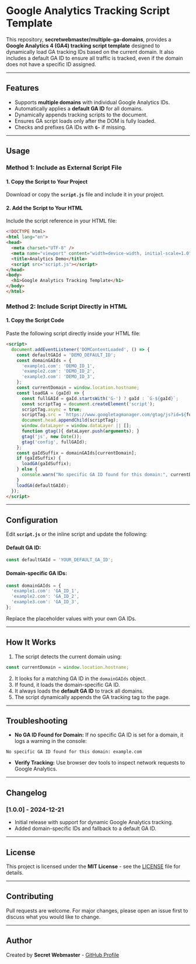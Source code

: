 # Google Analytics Tracking Script Template

This repository, **secretwebmaster/multiple-ga-domains**, provides a **Google Analytics 4 (GA4) tracking script template** designed to dynamically load GA tracking IDs based on the current domain. It also includes a default GA ID to ensure all traffic is tracked, even if the domain does not have a specific ID assigned.

---

## Features
- Supports **multiple domains** with individual Google Analytics IDs.
- Automatically applies a **default GA ID** for all domains.
- Dynamically appends tracking scripts to the document.
- Ensures GA script loads only after the DOM is fully loaded.
- Checks and prefixes GA IDs with **`G-`** if missing.

---

## Usage

### Method 1: Include as External Script File

#### 1. Copy the Script to Your Project
Download or copy the **`script.js`** file and include it in your project.

#### 2. Add the Script to Your HTML
Include the script reference in your HTML file:
```html
<!DOCTYPE html>
<html lang="en">
<head>
  <meta charset="UTF-8" />
  <meta name="viewport" content="width=device-width, initial-scale=1.0" />
  <title>Analytics Demo</title>
  <script src="script.js"></script>
</head>
<body>
  <h1>Google Analytics Tracking Template</h1>
</body>
</html>
```

### Method 2: Include Script Directly in HTML

#### 1. Copy the Script Code
Paste the following script directly inside your HTML file:
```html
<script>
  document.addEventListener('DOMContentLoaded', () => {
    const defaultGAId = 'DEMO_DEFAULT_ID';
    const domainGAIds = {
      'example1.com': 'DEMO_ID_1',  
      'example2.com': 'DEMO_ID_2',  
      'example3.com': 'DEMO_ID_3',  
    };
    const currentDomain = window.location.hostname;
    const loadGA = (gaId) => {
      const fullGAId = gaId.startsWith('G-') ? gaId : `G-${gaId}`;
      const scriptTag = document.createElement('script');
      scriptTag.async = true;
      scriptTag.src = `https://www.googletagmanager.com/gtag/js?id=${fullGAId}`;
      document.head.appendChild(scriptTag);
      window.dataLayer = window.dataLayer || [];
      function gtag(){ dataLayer.push(arguments); }
      gtag('js', new Date());
      gtag('config', fullGAId);
    };
    const gaIdSuffix = domainGAIds[currentDomain];
    if (gaIdSuffix) {
      loadGA(gaIdSuffix);
    } else {
      console.warn("No specific GA ID found for this domain:", currentDomain);
    }
    loadGA(defaultGAId);
  });
</script>
```

---

## Configuration
Edit **`script.js`** or the inline script and update the following:

#### Default GA ID:
```javascript
const defaultGAId = 'YOUR_DEFAULT_GA_ID';
```

#### Domain-specific GA IDs:
```javascript
const domainGAIds = {
  'example1.com': 'GA_ID_1',  
  'example2.com': 'GA_ID_2',  
  'example3.com': 'GA_ID_3',  
};
```
Replace the placeholder values with your own GA IDs.

---

## How It Works
1. The script detects the current domain using:
```javascript
const currentDomain = window.location.hostname;
```

2. It looks for a matching GA ID in the `domainGAIds` object.
3. If found, it loads the domain-specific GA ID.
4. It always loads the **default GA ID** to track all domains.
5. The script dynamically appends the GA tracking tag to the page.

---

## Troubleshooting
- **No GA ID Found for Domain:** If no specific GA ID is set for a domain, it logs a warning in the console:
```plaintext
No specific GA ID found for this domain: example.com
```
- **Verify Tracking:** Use browser dev tools to inspect network requests to Google Analytics.

---

## Changelog

### [1.0.0] - 2024-12-21
- Initial release with support for dynamic Google Analytics tracking.
- Added domain-specific IDs and fallback to a default GA ID.

---

## License

This project is licensed under the **MIT License** - see the [LICENSE](LICENSE) file for details.

---

## Contributing

Pull requests are welcome. For major changes, please open an issue first to discuss what you would like to change.

---

## Author

Created by **Secret Webmaster** - [GitHub Profile](https://github.com/secretwebmaster/)

